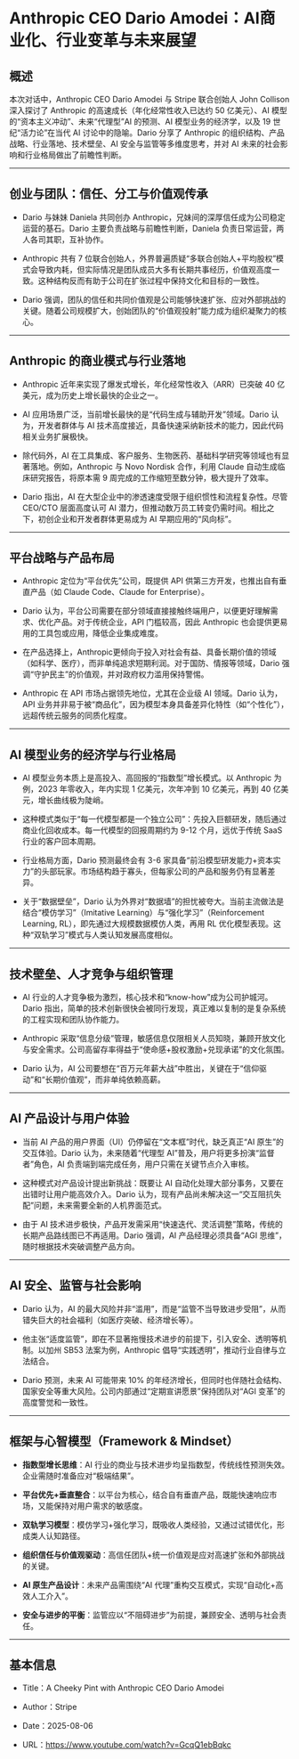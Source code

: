 # Anthropic CEO Dario Amodei：AI商业化、行业变革与未来展望

## 概述

本次对话中，Anthropic CEO Dario Amodei 与 Stripe 联合创始人 John Collison 深入探讨了 Anthropic 的高速成长（年化经常性收入已达约 50 亿美元）、AI 模型的“资本主义冲动”、未来“代理型”AI 的预测、AI 模型业务的经济学，以及 19 世纪“活力论”在当代 AI 讨论中的隐喻。Dario 分享了 Anthropic 的组织结构、产品战略、行业落地、技术壁垒、AI 安全与监管等多维度思考，并对 AI 未来的社会影响和行业格局做出了前瞻性判断。

---

## 创业与团队：信任、分工与价值观传承

- Dario 与妹妹 Daniela 共同创办 Anthropic，兄妹间的深厚信任成为公司稳定运营的基石。Dario 主要负责战略与前瞻性判断，Daniela 负责日常运营，两人各司其职，互补协作。
    
- Anthropic 共有 7 位联合创始人，外界普遍质疑“多联合创始人+平均股权”模式会导致内耗，但实际情况是团队成员大多有长期共事经历，价值观高度一致。这种结构反而有助于公司在扩张过程中保持文化和目标的一致性。
    
- Dario 强调，团队的信任和共同价值观是公司能够快速扩张、应对外部挑战的关键。随着公司规模扩大，创始团队的“价值观投射”能力成为组织凝聚力的核心。
    

---

## Anthropic 的商业模式与行业落地

- Anthropic 近年来实现了爆发式增长，年化经常性收入（ARR）已突破 40 亿美元，成为历史上增长最快的企业之一。
    
- AI 应用场景广泛，当前增长最快的是“代码生成与辅助开发”领域。Dario 认为，开发者群体与 AI 技术高度接近，具备快速采纳新技术的能力，因此代码相关业务扩展极快。
    
- 除代码外，AI 在工具集成、客户服务、生物医药、基础科学研究等领域也有显著落地。例如，Anthropic 与 Novo Nordisk 合作，利用 Claude 自动生成临床研究报告，将原本需 9 周完成的工作缩短至数分钟，极大提升了效率。
    
- Dario 指出，AI 在大型企业中的渗透速度受限于组织惯性和流程复杂性。尽管 CEO/CTO 层面高度认可 AI 潜力，但推动数万员工转变仍需时间。相比之下，初创企业和开发者群体更易成为 AI 早期应用的“风向标”。
    

---

## 平台战略与产品布局

- Anthropic 定位为“平台优先”公司，既提供 API 供第三方开发，也推出自有垂直产品（如 Claude Code、Claude for Enterprise）。
    
- Dario 认为，平台公司需要在部分领域直接接触终端用户，以便更好理解需求、优化产品。对于传统企业，API 门槛较高，因此 Anthropic 也会提供更易用的工具包或应用，降低企业集成难度。
    
- 在产品选择上，Anthropic更倾向于投入对社会有益、具备长期价值的领域（如科学、医疗），而非单纯追求短期利润。对于国防、情报等领域，Dario 强调“守护民主”的价值观，并对政府权力滥用保持警惕。
    
- Anthropic 在 API 市场占据领先地位，尤其在企业级 AI 领域。Dario 认为，API 业务并非易于被“商品化”，因为模型本身具备差异化特性（如“个性化”），远超传统云服务的同质化程度。
    

---

## AI 模型业务的经济学与行业格局

- AI 模型业务本质上是高投入、高回报的“指数型”增长模式。以 Anthropic 为例，2023 年零收入，年内实现 1 亿美元，次年冲到 10 亿美元，再到 40 亿美元，增长曲线极为陡峭。
    
- 这种模式类似于“每一代模型都是一个独立公司”：先投入巨额研发，随后通过商业化回收成本。每一代模型的回报周期约为 9-12 个月，远优于传统 SaaS 行业的客户回本周期。
    
- 行业格局方面，Dario 预测最终会有 3-6 家具备“前沿模型研发能力+资本实力”的头部玩家。市场结构趋于寡头，但每家公司的产品和服务仍有显著差异。
    
- 关于“数据壁垒”，Dario 认为外界对“数据墙”的担忧被夸大。当前主流做法是结合“模仿学习”（Imitative Learning）与“强化学习”（Reinforcement Learning, RL），即先通过大规模数据模仿人类，再用 RL 优化模型表现。这种“双轨学习”模式与人类认知发展高度相似。
    

---

## 技术壁垒、人才竞争与组织管理

- AI 行业的人才竞争极为激烈，核心技术和“know-how”成为公司护城河。Dario 指出，简单的技术创新很快会被同行发现，真正难以复制的是复杂系统的工程实现和团队协作能力。
    
- Anthropic 采取“信息分级”管理，敏感信息仅限相关人员知晓，兼顾开放文化与安全需求。公司高留存率得益于“使命感+股权激励+兑现承诺”的文化氛围。
    
- Dario 认为，AI 公司要想在“百万元年薪大战”中胜出，关键在于“信仰驱动”和“长期价值观”，而非单纯依赖高薪。
    

---

## AI 产品设计与用户体验

- 当前 AI 产品的用户界面（UI）仍停留在“文本框”时代，缺乏真正“AI 原生”的交互体验。Dario 认为，未来随着“代理型 AI”普及，用户将更多扮演“监督者”角色，AI 负责端到端完成任务，用户只需在关键节点介入审核。
    
- 这种模式对产品设计提出新挑战：既要让 AI 自动化处理大部分事务，又要在出错时让用户能高效介入。Dario 认为，现有产品尚未解决这一“交互阻抗失配”问题，未来需要全新的人机界面范式。
    
- 由于 AI 技术进步极快，产品开发需采用“快速迭代、灵活调整”策略，传统的长期产品路线图已不再适用。Dario 强调，AI 产品经理必须具备“AGI 思维”，随时根据技术突破调整产品方向。
    

---

## AI 安全、监管与社会影响

- Dario 认为，AI 的最大风险并非“滥用”，而是“监管不当导致进步受阻”，从而错失巨大的社会福利（如医疗突破、经济增长等）。
    
- 他主张“适度监管”，即在不显著拖慢技术进步的前提下，引入安全、透明等机制。以加州 SB53 法案为例，Anthropic 倡导“实践透明”，推动行业自律与立法结合。
    
- Dario 预测，未来 AI 可能带来 10% 的年经济增长，但同时也伴随社会结构、国家安全等重大风险。公司内部通过“定期宣讲愿景”保持团队对“AGI 变革”的高度警觉和一致性。
    

---

## 框架与心智模型（Framework & Mindset）

- **指数型增长思维**：AI 行业的商业与技术进步均呈指数型，传统线性预测失效。企业需随时准备应对“极端结果”。
    
- **平台优先+垂直整合**：以平台为核心，结合自有垂直产品，既能快速响应市场，又能保持对用户需求的敏感度。
    
- **双轨学习模型**：模仿学习+强化学习，既吸收人类经验，又通过试错优化，形成类人认知路径。
    
- **组织信任与价值观驱动**：高信任团队+统一价值观是应对高速扩张和外部挑战的关键。
    
- **AI 原生产品设计**：未来产品需围绕“AI 代理”重构交互模式，实现“自动化+高效人工介入”。
    
- **安全与进步的平衡**：监管应以“不阻碍进步”为前提，兼顾安全、透明与社会责任。
    

---

## 基本信息

- Title：A Cheeky Pint with Anthropic CEO Dario Amodei
    
- Author：Stripe
    
- Date：2025-08-06
    
- URL：https://www.youtube.com/watch?v=GcqQ1ebBqkc